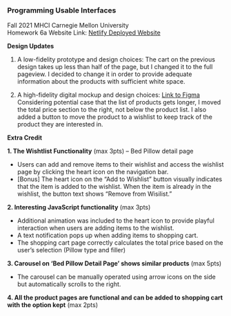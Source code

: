 ### Programming Usable Interfaces <br>
Fall 2021 MHCI Carnegie Mellon University <br>
Homework 6a
Website Link: <a href="https://fluff-puff-6a.netlify.app/index.html"> Netlify Deployed Website </a>

<b>Design Updates</b>
1. A low-fidelity prototype and design choices: The cart on the previous design takes up less than half of the page, but I changed it to the full pageview. I decided to change it in order to provide adequate information about the products with sufficient white space. 

2. A high-fidelity digital mockup and design choices:
<a href="https://www.figma.com/file/nRG88n1pAcfixPyXNyiG7v/Interactive-Prototype-(Develop)?node-id=0%3A1">Link to Figma </a>
Considering potential case that the list of products gets longer, I moved the total price section to the right, not below the product list. I also added a button to move the product to a wishlist to keep track of the product they are interested in. 

<b>Extra Credit</b>

<b>1. The Wishtlist Functionality</b> (max 3pts) – Bed Pillow detail page
- Users can add and remove items to their wishlist and access the wishlist page by clicking the heart icon on the navigation bar. 
- [Bonus] The heart icon on the “Add to Wishlist” button visually indicates that the item is added to the wishlist. When the item is already in the wishlist, the button text shows “Remove from Wisilist.” 

<b>2. Interesting JavaScript functionality</b> (max 3pts)
- Additional animation was included to the heart icon to provide playful interaction when users are adding items to the wishlist.
- A text notification pops up when adding items to shopping cart.
- The shopping cart page correctly calculates the total price based on the user’s selection (Pillow type and filler)

<b>3. Carousel on ‘Bed Pillow Detail Page’ shows similar products</b> (max 5pts) 
- The carousel can be manually operated using arrow icons on the side but automatically scrolls to the right. 

<b> 4. All the product pages are functional and can be added to shopping cart with the option kept</b> (max 2pts)
